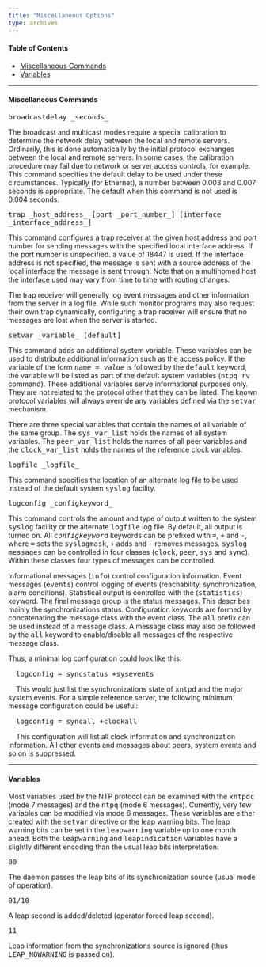 ```yaml
---
title: "Miscellaneous Options"
type: archives
---
```


#### Table of Contents

*  [Miscellaneous Commands](/archives/3-5.93e/miscopt/#miscellaneous-commands)
*  [Variables](/archives/3-5.93e/miscopt/#variables)

* * *

#### Miscellaneous Commands

<dt><tt>broadcastdelay _seconds_</tt></dt>

The broadcast and multicast modes require a special calibration to determine the network delay between the local and remote servers. Ordinarily, this is done automatically by the initial protocol exchanges between the local and remote servers. In some cases, the calibration procedure may fail due to network or server access controls, for example. This command specifies the default delay to be used under these circumstances. Typically (for Ethernet), a number between 0.003 and 0.007 seconds is appropriate. The default when this command is not used is 0.004 seconds. 

<dt><tt>trap _host_address_ [port _port_number_] [interface _interface_address_]</tt></dt>

This command configures a trap receiver at the given host address and port number for sending messages with the specified local interface address. If the port number is unspecified. a value of 18447 is used. If the interface address is not specified, the message is sent with a source address of the local interface the message is sent through. Note that on a multihomed host the interface used may vary from time to time with routing changes.

The trap receiver will generally log event messages and other information from the server in a log file. While such monitor programs may also request their own trap dynamically, configuring a trap receiver will ensure that no messages are lost when the server is started. 

<dt><tt>setvar _variable_ [default]</tt></dt>

This command adds an additional system variable. These variables can be used to distribute additional information such as the access policy. If the variable of the form <tt>_name_ = _value_</tt> is followed by the <tt>default</tt> keyword, the variable will be listed as part of the default system variables (<tt>ntpq rv</tt> command). These additional variables serve informational purposes only. They are not related to the protocol other that they can be listed. The known protocol variables will always override any variables defined via the <tt>setvar</tt> mechanism. 

There are three special variables that contain the names of all variable of the same group. The <tt>sys_var_list</tt> holds the names of all system variables. The <tt>peer_var_list</tt> holds the names of all peer variables and the <tt>clock_var_list</tt> holds the names of the reference clock variables.

<dt><tt>logfile _logfile_</tt></dt>

This command specifies the location of an alternate log file to be used instead of the default system <tt>syslog</tt> facility. 

<dt><tt>logconfig _configkeyword_</tt></dt>

This command controls the amount and type of output written to the system <tt>syslog</tt> facility or the alternate <tt>logfile</tt> log file. By default, all output is turned on. All _<tt>configkeyword</tt>_ keywords can be prefixed with <tt>=</tt>, <tt>+</tt> and <tt>-</tt>, where <tt>=</tt> sets the <tt>syslogmask</tt>, <tt>+</tt> adds and <tt>-</tt> removes messages. <tt>syslog messages</tt> can be controlled in four classes (<tt>clock</tt>, <tt>peer</tt>, <tt>sys</tt> and <tt>sync</tt>). Within these classes four types of messages can be controlled. 

Informational messages (<tt>info</tt>) control configuration information. Event messages (<tt>events</tt>) control logging of events (reachability, synchronization, alarm conditions). Statistical output is controlled with the (<tt>statistics</tt>) keyword. The final message group is the status messages. This describes mainly the synchronizations status. Configuration keywords are formed by concatenating the message class with the event class. The <tt>all</tt> prefix can be used instead of a message class. A message class may also be followed by the <tt>all</tt> keyword to enable/disable all messages of the respective message class. 

Thus, a minimal log configuration could look like this:

&nbsp;&nbsp;&nbsp;&nbsp;<tt>logconfig = syncstatus +sysevents</tt>

&nbsp;&nbsp;&nbsp;&nbsp;This would just list the synchronizations state of <tt>xntpd</tt> and the major system events. For a simple reference server, the following minimum message configuration could be useful:

&nbsp;&nbsp;&nbsp;&nbsp;<tt>logconfig = syncall +clockall</tt>

&nbsp;&nbsp;&nbsp;&nbsp;This configuration will list all clock information and synchronization information. All other events and messages about peers, system events and so on is suppressed.

* * *

#### Variables

Most variables used by the NTP protocol can be examined with the <tt>xntpdc</tt> (mode 7 messages) and the <tt>ntpq</tt> (mode 6 messages). Currently, very few variables can be modified via mode 6 messages. These variables are either created with the <tt>setvar</tt> directive or the leap warning bits. The leap warning bits can be set in the <tt>leapwarning</tt> variable up to one month ahead. Both the <tt>leapwarning</tt> and <tt>leapindication</tt> variables have a slightly different encoding than the usual leap bits interpretation:

<dt><tt>00</tt>

The daemon passes the leap bits of its synchronization source (usual mode of operation).

<dt><tt>01/10</tt>

A leap second is added/deleted (operator forced leap second).

<dt><tt>11</tt>

Leap information from the synchronizations source is ignored (thus <tt>LEAP_NOWARNING</tt> is passed on).